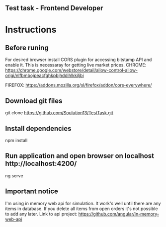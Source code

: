 ## Test task - Frontend Developer

# Instructions

## Before runing

For desired browser install CORS plugin for accessing bitstamp API and enable it. This is necessaray for getting live market prices.
CHROME:
https://chrome.google.com/webstore/detail/allow-control-allow-origi/nlfbmbojpeacfghkpbjhddihlkkiljbi

FIREFOX:
https://addons.mozilla.org/sl/firefox/addon/cors-everywhere/


## Download git files
git clone https://github.com/Soulution13/TestTask.git

## Install dependencies
npm install

## Run application and open browser on localhost http://localhost:4200/
ng serve


## Important notice

I'm using in memory web api for simulation. It work's well until there are any items in database. If you delete all items from open orders it's not possible to add any later. 
Link to api project:
https://github.com/angular/in-memory-web-api
